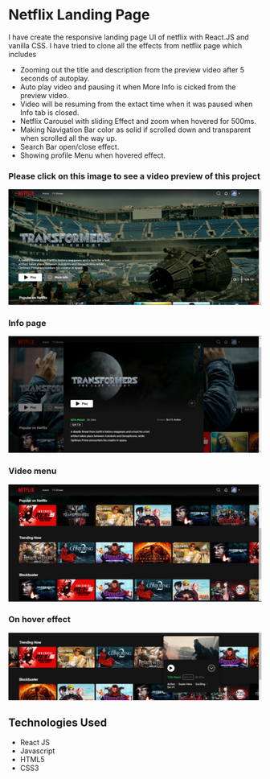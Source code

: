 # Netflix Landing Page

I have create the responsive landing page UI of netflix with React.JS and vanilla CSS. I have tried to clone all the effects from netflix page which includes

* Zooming out the title and description from the preview video after 5 seconds of autoplay.
* Auto play video and pausing it when More Info is cicked from the preview video.
* Video will be resuming from the extact time when it was paused when Info tab is closed.
* Netflix Carousel with sliding Effect and zoom when hovered for 500ms.
* Making Navigation Bar color as solid if scrolled down and transparent when scrolled all the way up.
* Search Bar open/close effect.
* Showing profile Menu when hovered effect.

### Please click on this image to see a video preview of this project
[![Watch a video](https://github.com/sawarni99/netflix-clone/blob/master/samples/Preview-Page.png)](https://github.com/sawarni99/netflix-clone/blob/master/samples/Netflix-Clone.webm)

### Info page
![Info Page](https://github.com/sawarni99/netflix-clone/blob/master/samples/Info-Page.png)

### Video menu
![Videos](https://github.com/sawarni99/netflix-clone/blob/master/samples/Menu-Page.png)

### On hover effect
![Hover](https://github.com/sawarni99/netflix-clone/blob/master/samples/Zoom-Effect.png)

## Technologies Used
* React JS
* Javascript
* HTML5
* CSS3
